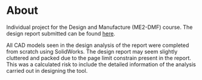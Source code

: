 # About 
Individual project for the Design and Manufacture (ME2-DMF) course. The design report submitted can be found [here](https://github.com/limbryan/hand-tool/blob/master/ME2%20Individual%20Hand%20Tool%20Design%20Report%20-%20Bryan%20Lim.pdf).

All CAD models seen in the design analysis of the report were completed from scratch using SolidWorks. The design report may seem slightly cluttered and packed due to the page limit constrain present in the report. This was a calculated risk to include the detailed information of the analysis carried out in designing the tool.
